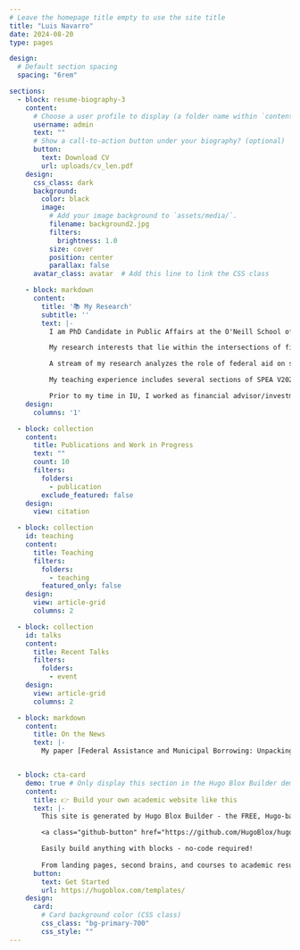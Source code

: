 ```yaml
---
# Leave the homepage title empty to use the site title
title: "Luis Navarro"
date: 2024-08-20
type: pages

design:
  # Default section spacing
  spacing: "6rem"

sections:
  - block: resume-biography-3
    content:
      # Choose a user profile to display (a folder name within `content/authors/`)
      username: admin
      text: ""
      # Show a call-to-action button under your biography? (optional)
      button:
        text: Download CV
        url: uploads/cv_len.pdf
    design:
      css_class: dark
      background:
        color: black
        image:
          # Add your image background to `assets/media/`.
          filename: background2.jpg
          filters:
            brightness: 1.0
          size: cover
          position: center
          parallax: false
      avatar_class: avatar  # Add this line to link the CSS class

    - block: markdown
      content:
        title: '📚 My Research'
        subtitle: ''
        text: |-
          I am PhD Candidate in Public Affairs at the O'Neill School of Public and Environmental Affairs, expected to graduate in May 2025, and **in the academic job market (Fall 2024-Spring 2025)**.  

          My research interests that lie within the intersections of fiscal federalism, local tax policy, financial management and municipal debt. I am particularly interested in how the interactions between governments from different levels shape state and local policies, economic outcomes, as well as their impact on debt markets. Also, I do research to understand how tax policy influences the development of new markets.

          A stream of my research analyzes the role of federal aid on state and local debt markets. In my solo-authored paper "Federal Assistance and Municipal Borrowing: Unpacking the Effects of the CARES Act on Government Liquidity Management" (Michael Curro Award Best Graduate Student Paper 2024), and my joint work with Felipe Lozano Rojas "Liquidity and Volatility in the Municipal Bond Market: Evidence from the Municipal Liquidity Facility and other early interventions" (Under review Journal of Financial Intermediation) I explore the mechanisms through which federal interventions improve access to debt financing and restore investor confidence during periods of turmoil. In a similar line, in my dissertation research "Cash Reserves and Short-Term Debt Under Liquidity Constraints" I develop and test a theory that shows how capitalization levels influence the decision to manage cash-flows via cash reserves and short-term borrowing.

          My teaching experience includes several sections of SPEA V202: Contemporary Economics Issues for Public Affairs (undergraduate microeconomics for public policy analysis) and I have also served as Lab Instructor for SPEA V506: Statistical Analysis for Effective Decision Making (graduate statistics) in which I teach R programming for statistical analysis.

          Prior to my time in IU, I worked as financial advisor/investment banker for governments (at all levels) and as economist in the Ministry of Finance (Mexico), with experience in debt structuring, project finance, cost benefit analysis for major infrastructure projects, and financial regulation.
    design:
      columns: '1'

  - block: collection
    content:
      title: Publications and Work in Progress
      text: ""
      count: 10
      filters:
        folders:
          - publication
        exclude_featured: false
    design:
      view: citation

  - block: collection
    id: teaching
    content:
      title: Teaching
      filters:
        folders:
          - teaching
        featured_only: false
    design:
      view: article-grid
      columns: 2

  - block: collection
    id: talks
    content:
      title: Recent Talks
      filters:
        folders:
          - event
    design:
      view: article-grid
      columns: 2

  - block: markdown
    content:
      title: On the News
      text: |-
        My paper [Federal Assistance and Municipal Borrowing: Unpacking the Effects of the CARES Act on Government Liquidity Management](https://luisenavarro.com/publication/caresact/) received the [Michael Curro Award](https://abfm.org/2024-annual-award-recipients/) for best graduate student paper in public budgeting or finance at the Association for Budgeting and Financial Management and received some coverage on the [Bond Buyer](https://www.bondbuyer.com/news/coronavirus-aid-lowered-borrowing-costs-credit-quality-study).


  - block: cta-card
    demo: true # Only display this section in the Hugo Blox Builder demo site
    content:
      title: 👉 Build your own academic website like this
      text: |-
        This site is generated by Hugo Blox Builder - the FREE, Hugo-based open source website builder trusted by 250,000+ academics like you.

        <a class="github-button" href="https://github.com/HugoBlox/hugo-blox-builder" data-color-scheme="no-preference: light; light: light; dark: dark;" data-icon="octicon-star" data-size="large" data-show-count="true" aria-label="Star HugoBlox/hugo-blox-builder on GitHub">Star</a>

        Easily build anything with blocks - no-code required!
        
        From landing pages, second brains, and courses to academic resumés, conferences, and tech blogs.
      button:
        text: Get Started
        url: https://hugoblox.com/templates/
    design:
      card:
        # Card background color (CSS class)
        css_class: "bg-primary-700"
        css_style: ""
---
```


